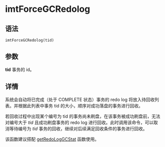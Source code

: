 # imtForceGCRedolog

## 语法

`imtForceGCRedolog(tid)`

## 参数

**tid** 事务的 id。

## 详情

系统会自动将已完成（处于 COMPLETE 状态）事务的 redo log 将放入待回收列表。并根据此列表中事务 tid
的大小，顺序对成功落盘的事务进行回收。

若回收过程中出现某个编号为 tid 的事务尚未刷盘，在该事务被成功刷盘前，无法对编号大于 *tid* 且成功刷盘事务的
redo log 进行回收。此时调用该命令，可以取消等待编号为 *tid* 事务的回收，继续对后续满足回收条件的事务进行回收。

该函数建议搭配 [getRedoLogGCStat](../g/getRedoLogGCStat.md) 函数使用。

